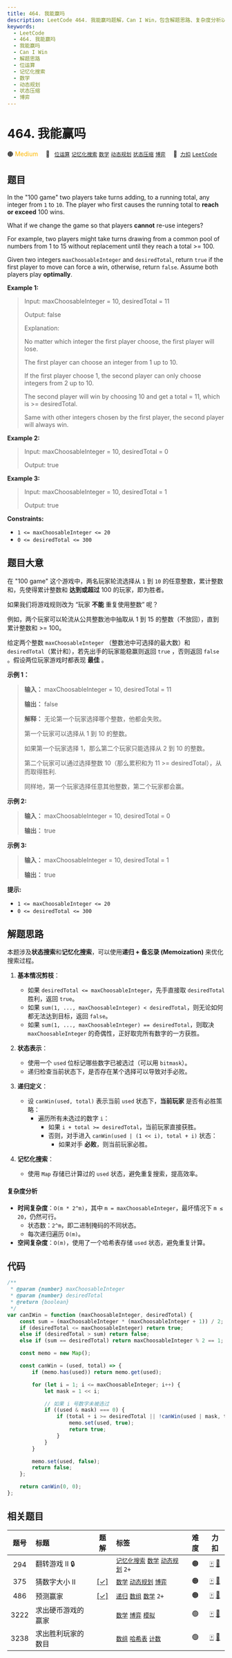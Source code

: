 ```yaml
---
title: 464. 我能赢吗
description: LeetCode 464. 我能赢吗题解，Can I Win，包含解题思路、复杂度分析以及完整的 JavaScript 代码实现。
keywords:
  - LeetCode
  - 464. 我能赢吗
  - 我能赢吗
  - Can I Win
  - 解题思路
  - 位运算
  - 记忆化搜索
  - 数学
  - 动态规划
  - 状态压缩
  - 博弈
---
```


# 464. 我能赢吗

🟠 <font color=#ffb800>Medium</font>&emsp; 🔖&ensp; [`位运算`](/tag/bit-manipulation.md) [`记忆化搜索`](/tag/memoization.md) [`数学`](/tag/math.md) [`动态规划`](/tag/dynamic-programming.md) [`状态压缩`](/tag/bitmask.md) [`博弈`](/tag/game-theory.md)&emsp; 🔗&ensp;[`力扣`](https://leetcode.cn/problems/can-i-win) [`LeetCode`](https://leetcode.com/problems/can-i-win)

## 题目

In the "100 game" two players take turns adding, to a running total, any
integer from `1` to `10`. The player who first causes the running total to
**reach or exceed** 100 wins.

What if we change the game so that players **cannot** re-use integers?

For example, two players might take turns drawing from a common pool of
numbers from 1 to 15 without replacement until they reach a total >= 100.

Given two integers `maxChoosableInteger` and `desiredTotal`, return `true` if
the first player to move can force a win, otherwise, return `false`. Assume
both players play **optimally**.

**Example 1:**

> Input: maxChoosableInteger = 10, desiredTotal = 11
>
> Output: false
>
> Explanation:
>
> No matter which integer the first player choose, the first player will lose.
>
> The first player can choose an integer from 1 up to 10.
>
> If the first player choose 1, the second player can only choose integers from 2 up to 10.
>
> The second player will win by choosing 10 and get a total = 11, which is >= desiredTotal.
>
> Same with other integers chosen by the first player, the second player will always win.

**Example 2:**

> Input: maxChoosableInteger = 10, desiredTotal = 0
>
> Output: true

**Example 3:**

> Input: maxChoosableInteger = 10, desiredTotal = 1
>
> Output: true

**Constraints:**

- `1 <= maxChoosableInteger <= 20`
- `0 <= desiredTotal <= 300`

## 题目大意

在 "100 game" 这个游戏中，两名玩家轮流选择从 `1` 到 `10` 的任意整数，累计整数和，先使得累计整数和 **达到或超过** 100
的玩家，即为胜者。

如果我们将游戏规则改为 “玩家 **不能** 重复使用整数” 呢？

例如，两个玩家可以轮流从公共整数池中抽取从 1 到 15 的整数（不放回），直到累计整数和 >= 100。

给定两个整数 `maxChoosableInteger` （整数池中可选择的最大数）和 `desiredTotal`（累计和），若先出手的玩家能稳赢则返回
`true` ，否则返回 `false` 。假设两位玩家游戏时都表现 **最佳** 。

**示例 1：**

> **输入：** maxChoosableInteger = 10, desiredTotal = 11
>
> **输出：** false
>
> **解释：** 无论第一个玩家选择哪个整数，他都会失败。
>
> 第一个玩家可以选择从 1 到 10 的整数。
>
> 如果第一个玩家选择 1，那么第二个玩家只能选择从 2 到 10 的整数。
>
> 第二个玩家可以通过选择整数 10（那么累积和为 11 >= desiredTotal），从而取得胜利.
>
> 同样地，第一个玩家选择任意其他整数，第二个玩家都会赢。

**示例 2:**

> **输入：** maxChoosableInteger = 10, desiredTotal = 0
>
> **输出：** true

**示例 3:**

> **输入：** maxChoosableInteger = 10, desiredTotal = 1
>
> **输出：** true

**提示:**

- `1 <= maxChoosableInteger <= 20`
- `0 <= desiredTotal <= 300`

## 解题思路

本题涉及**状态搜索**和**记忆化搜索**，可以使用**递归 + 备忘录 (Memoization)** 来优化搜索过程。

1. **基本情况剪枝**：

   - 如果 `desiredTotal <= maxChoosableInteger`，先手直接取 `desiredTotal` 胜利，返回 `true`。
   - 如果 `sum(1, ..., maxChoosableInteger) < desiredTotal`，则无论如何都无法达到目标，返回 `false`。
   - 如果 `sum(1, ..., maxChoosableInteger) == desiredTotal`，则取决 `maxChoosableInteger` 的奇偶性，正好取完所有数字的一方获胜。

2. **状态表示**：

   - 使用一个 `used` 位标记哪些数字已被选过（可以用 `bitmask`）。
   - 递归检查当前状态下，是否存在某个选择可以导致对手必败。

3. **递归定义**：

   - 设 `canWin(used, total)` 表示当前 `used` 状态下，**当前玩家** 是否有必胜策略：
     - 遍历所有未选过的数字 `i`：
       - 如果 `i + total >= desiredTotal`，当前玩家直接获胜。
       - 否则，对手进入 `canWin(used | (1 << i), total + i)` 状态：
         - 如果对手 **必败**，则当前玩家必胜。

4. **记忆化搜索**：
   - 使用 `Map` 存储已计算过的 `used` 状态，避免重复搜索，提高效率。

#### 复杂度分析

- **时间复杂度**：`O(m * 2^m)`，其中 `m = maxChoosableInteger`，最坏情况下 `m ≤ 20`，仍然可行。
  - 状态数：`2^m`，即二进制掩码的不同状态。
  - 每次递归遍历 `O(m)`。
- **空间复杂度**：`O(m)`，使用了一个哈希表存储 `used` 状态，避免重复计算。

## 代码

```javascript
/**
 * @param {number} maxChoosableInteger
 * @param {number} desiredTotal
 * @return {boolean}
 */
var canIWin = function (maxChoosableInteger, desiredTotal) {
	const sum = (maxChoosableInteger * (maxChoosableInteger + 1)) / 2;
	if (desiredTotal <= maxChoosableInteger) return true;
	else if (desiredTotal > sum) return false;
	else if (sum == desiredTotal) return maxChoosableInteger % 2 == 1;

	const memo = new Map();

	const canWin = (used, total) => {
		if (memo.has(used)) return memo.get(used);

		for (let i = 1; i <= maxChoosableInteger; i++) {
			let mask = 1 << i;

			// 如果 i 号数字未被选过
			if ((used & mask) === 0) {
				if (total + i >= desiredTotal || !canWin(used | mask, total + i)) {
					memo.set(used, true);
					return true;
				}
			}
		}

		memo.set(used, false);
		return false;
	};

	return canWin(0, 0);
};
```

## 相关题目

<!-- prettier-ignore -->
| 题号 | 标题 | 题解 | 标签 | 难度 | 力扣 |
| :------: | :------ | :------: | :------ | :------: | :------: |
| 294 | 翻转游戏 II 🔒 |  |  [`记忆化搜索`](/tag/memoization.md) [`数学`](/tag/math.md) [`动态规划`](/tag/dynamic-programming.md) `2+` | 🟠 | [🀄️](https://leetcode.cn/problems/flip-game-ii) [🔗](https://leetcode.com/problems/flip-game-ii) |
| 375 | 猜数字大小 II | [[✓]](/problem/0375.md) |  [`数学`](/tag/math.md) [`动态规划`](/tag/dynamic-programming.md) [`博弈`](/tag/game-theory.md) | 🟠 | [🀄️](https://leetcode.cn/problems/guess-number-higher-or-lower-ii) [🔗](https://leetcode.com/problems/guess-number-higher-or-lower-ii) |
| 486 | 预测赢家 | [[✓]](/problem/0486.md) |  [`递归`](/tag/recursion.md) [`数组`](/tag/array.md) [`数学`](/tag/math.md) `2+` | 🟠 | [🀄️](https://leetcode.cn/problems/predict-the-winner) [🔗](https://leetcode.com/problems/predict-the-winner) |
| 3222 | 求出硬币游戏的赢家 |  |  [`数学`](/tag/math.md) [`博弈`](/tag/game-theory.md) [`模拟`](/tag/simulation.md) | 🟢 | [🀄️](https://leetcode.cn/problems/find-the-winning-player-in-coin-game) [🔗](https://leetcode.com/problems/find-the-winning-player-in-coin-game) |
| 3238 | 求出胜利玩家的数目 |  |  [`数组`](/tag/array.md) [`哈希表`](/tag/hash-table.md) [`计数`](/tag/counting.md) | 🟢 | [🀄️](https://leetcode.cn/problems/find-the-number-of-winning-players) [🔗](https://leetcode.com/problems/find-the-number-of-winning-players) |